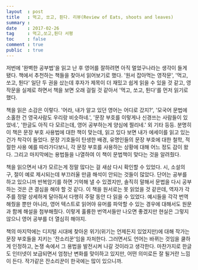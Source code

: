 ```yaml
---
layout  : post
title   : 먹고, 쏘고, 튄다. 리뷰(Review of Eats, shoots and leaves)
summary : 
date    : 2017-02-26
tag     : 먹고,쏘고,튄다 서평
toc     : false
comment : true
public  : true
---
```

저번에 '완벽한 공부법'을 읽고 난 후 영어를 잘하려면 아직 멀었구나라는 생각이 들게 됐다. 책에서 추천하는 책들을 찾아서 읽어보기로 했다. '원서 잡아먹는 영작문', '먹고, 쏘고, 튄다' 일단 두 권을 샀는데 후자가 제목이 더 재밌고 쉽게 읽을 수 있을 것 같고, 영작문을 실제로 하면서 책을 보면 오래 걸릴 것 같아서 '먹고, 쏘고, 튄다'를 먼저 읽기로 했다.

책을 읽은 소감은 이렇다. '어라, 내가 알고 있던 영어는 어디로 갔지?', '모국어 문법에 소홀한 건 영국사람도 우리랑 비슷하네.', '문장 부호를 이렇게나 신경쓰는 사람들이 있었네.', '한글도 아직 다 모르는데, 영어 공부하는게 양심에 찔리네.' 외 기타 등등. 분명히 이 책은 문장 부호 사용법에 대한 책이 맞는데, 읽고 있다 보면 내가 에세이를 읽고 있는건가 착각이 들었다. 문장 기호들이 탄생한 배경, 유명인들의 문장 부호에 대한 철학, 적절한 사용 예를 따라가다보니, 각 문장 부호를 사용하는 상황에 대해 어느 정도 감이 왔다. 그리고 마지막에는 용법들을 나열하여 이 책이 문법책이 맞다는 것을 알려줬다.

책을 읽으면서 내가 모르는게 정말 많다는 걸 새삼 다시 확인할 수 있었다. 시, 소설의 구, 절이 예로 제시되는데 부끄러울 만큼 해석이 안되는 것들이 많았다. 단어는 공부를 하고 있으니까 반복암기를 하면 기억해 낼 수 있겠지만, 솔직히 말해서 문법을 다시 공부하는 것은 큰 결심을 해야 할 것 같다. 이 책을 원서로는 못 읽었을 것 같은데, 역자가 각주를 정말 상세하게 달아줘서 다행히 주말 동안 다 읽을 수 있었다. 예시들을 각각 번역해줬을 뿐만 아니라, 영어 텍스트로 읽어야 유머를 파악할 수 있는 경우에 대해서도 원문과 함께 해설을 첨부해줬다. 이렇게 훌륭한 번역서들만 나오면 좋겠지만 현실은 그렇지 않으니 영어 공부를 더 열심히 해야지.

책의 마지막에는 디지털 시대에 찾아온 위기(위기는 언제든지 있었지만)에 대해 작가는 문장 부호들을 지키는 '잔소리꾼'임을 자처한다. 그러면서도 언어는 바뀌는 것임을 쿨하게 인정하고, 논쟁 속에서 그 용법을 발전시켜 나갈 것이라고 생각한다. 마찬가지로 한글도 인터넷이 보급되면서 엄청난 변화를 맞이하고 있지만, 어떤 의미로든 잘 될거란 느낌이 든다. 작가같은 잔소리꾼이 한국에는 많이 있으니까.
